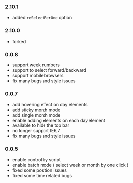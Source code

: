 ### 2.10.1
* added `reSelectPerOne` option

### 2.10.0
* forked

### 0.0.8

* support week numbers
* support to select forward/backward
* support mobile browsers
* fix many bugs and style issues

### 0.0.7

* add hovering effect on day elements
* add sticky month mode
* add single month mode
* enable adding elements on each day element
* available to hide the top bar
* no longer support IE6,7
* fix many bugs and style issues

### 0.0.5

* enable control by script
* enable batch mode ( select week or month by one click )
* fixed some position issues
* fixed some time related bugs
